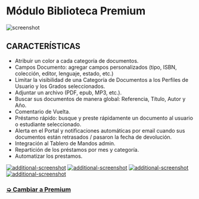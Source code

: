 Módulo Biblioteca Premium
=========================

![screenshot](https://www.rosariosis.org/wp-content/uploads/2019/03/rosariosis_library_premium_es_screenshot.png)

CARACTERÍSTICAS
---------------

- Atribuir un color a cada categoría de documentos.
- Campos Documento: agregar campos personalizados (tipo, ISBN, colección, editor, lenguaje, estado, etc.)
- Limitar la visibilidad de una Categoría de Documentos a los Perfiles de Usuario y los Grados seleccionados.
- Adjuntar un archivo (PDF, epub, MP3, etc.).
- Buscar sus documentos de manera global: Referencia, Título, Autor y Año.
- Comentario de Vuelta.
- Préstamo rápido: busque y preste rápidamente un documento al usuario o estudiante seleccionado.
- Alerta en el Portal y notificaciones automáticas por email cuando sus documentos están retrasados / pasaron la fecha de devolución.
- Integración al Tablero de Mandos admin.
- Repartición de los préstamos por mes y categoría.
- Automatizar los prestamos.

[![additional-screenshot](https://www.rosariosis.org/wp-content/uploads/2019/03/rosariosis_library_premium_es_screenshot-300.png)](https://www.rosariosis.org/wp-content/uploads/2019/03/rosariosis_library_premium_es_screenshot.png) [![additional-screenshot](https://www.rosariosis.org/wp-content/uploads/2019/03/rosariosis_library_premium_es_screenshot_2-300.png)](https://www.rosariosis.org/wp-content/uploads/2019/03/rosariosis_library_premium_es_screenshot_2.png) [![additional-screenshot](https://www.rosariosis.org/wp-content/uploads/2019/03/rosariosis_library_premium_es_screenshot_3-300.png)](https://www.rosariosis.org/wp-content/uploads/2019/03/rosariosis_library_premium_es_screenshot_3.png) [![additional-screenshot](https://www.rosariosis.org/wp-content/uploads/2019/03/rosariosis_library_premium_es_screenshot_4-300.png)](https://www.rosariosis.org/wp-content/uploads/2019/03/rosariosis_library_premium_es_screenshot_4.png)

### [➭ Cambiar a Premium](https://www.rosariosis.org/es/modules/library/#premium-module)
